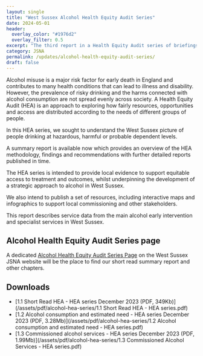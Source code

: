 ```yaml
---
layout: single
title: "West Sussex Alcohol Health Equity Audit Series"
date: 2024-05-01
header: 
  overlay_color: "#1976d2"
  overlay_filter: 0.5
excerpt: "The third report in a Health Equity Audit series of briefings exploring alcohol consumption and uptake of alcohol misuse services in West Sussex is available now. This describes the findings from an exploration of the main alcohol early intervention and specialist services in West Sussex between 2019 and 2022."
category: JSNA
permalink: /updates/alcohol-health-equity-audit-series/
draft: false
---
```

Alcohol misuse is a major risk factor for early death in England and contributes to many health conditions that can lead to illness and disability. However, the prevalence of risky drinking and the harms connected with alcohol consumption are not spread evenly across society. A Health Equity Audit (HEA) is an approach to exploring how fairly resources, opportunities and access are distributed according to the needs of different groups of people.

In this HEA series, we sought to understand the West Sussex picture of people drinking at hazardous, harmful or probable dependent levels. 

A summary report is available now which provides an overview of the HEA methodology, findings and recommendations with further detailed reports published in time. 

The HEA series is intended to provide local evidence to support equitable access to treatment and outcomes, whilst underpinning the development of a strategic approach to alcohol in West Sussex.

We also intend to publish a set of resources, including interactive maps and infographics to support local commissioning and other stakeholders.

This report describes service data from the main alcohol early intervention and specialist services in West Sussex.

## Alcohol Health Equity Audit Series page
A dedicated [Alcohol Health Equity Audit Series Page](/alcohol-health-equity-audit-series/) on the West Sussex JSNA website will be the place to find our short read summary report and other chapters.

## Downloads
- [1.1 Short Read HEA - HEA series December 2023 (PDF, 349Kb)](/assets/pdf/alcohol-hea-series/1.1 Short Read HEA - HEA series.pdf)
- [1.2 Alcohol consumption and estimated need - HEA series December 2023 (PDF, 3.28Mb)](/assets/pdf/alcohol-hea-series/1.2 Alcohol consumption and estimated need - HEA series.pdf)
- [1.3 Commissioned alcohol services - HEA series December 2023 (PDF, 1.99Mb)](/assets/pdf/alcohol-hea-series/1.3 Commissioned Alcohol Services - HEA series.pdf)

